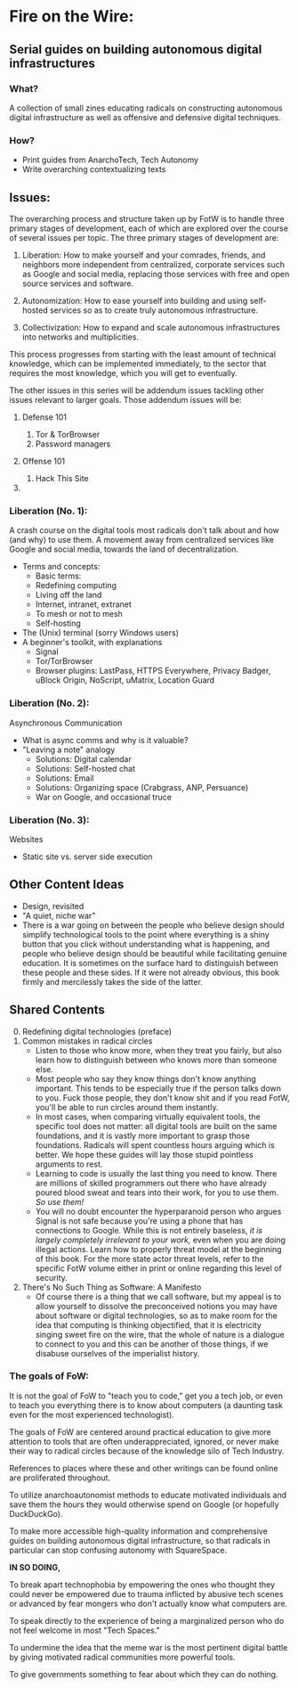 # Fire on the Wire:
## Serial guides on building autonomous digital infrastructures

### What?

A collection of small zines educating radicals on constructing autonomous digital infrastructure as well as offensive and defensive digital techniques.

### How?

* Print guides from AnarchoTech, Tech Autonomy
* Write overarching contextualizing texts

## Issues:

The overarching process and structure taken up by FotW is to handle three primary stages of development, each of which are explored over the course of several issues per topic. The three primary stages of development are:

1. Liberation:
   How to make yourself and your comrades, friends, and neighbors more independent from centralized, corporate services such as Google and social media, replacing those services with free and open source services and software.

1. Autonomization:
  How to ease yourself into building and using self-hosted services so as to create truly autonomous infrastructure.

1. Collectivization:
  How to expand and scale autonomous infrastructures into networks and multiplicities.

This process progresses from starting with the least amount of technical knowledge, which can be implemented immediately, to the sector that requires the most knowledge, which you will get to eventually.

The other issues in this series will be addendum issues tackling other issues relevant to larger goals. Those addendum issues will be:

1. Defense 101
    1. Tor & TorBrowser
    1. Password managers
   
1. Offense 101
    1. Hack This Site
1. 

### Liberation (No. 1):

A crash course on the digital tools most radicals don't talk about and how (and why) to use them. A movement away from centralized services like Google and social media, towards the land of decentralization.

- Terms and concepts:
    - Basic terms: 
    - Redefining computing
    - Living off the land
    - Internet, intranet, extranet
    - To mesh or not to mesh
    - Self-hosting
- The (Unix) terminal (sorry Windows users)
- A beginner's toolkit, with explanations
    - Signal
    - Tor/TorBrowser
    - Browser plugins: LastPass, HTTPS Everywhere, Privacy Badger, uBlock Origin, NoScript, uMatrix, Location Guard

### Liberation (No. 2):
Asynchronous Communication

- What is async comms and why is it valuable?
- "Leaving a note" analogy
    - Solutions: Digital calendar
    - Solutions: Self-hosted chat
    - Solutions: Email
    - Solutions: Organizing space (Crabgrass, ANP, Persuance)
    - War on Google, and occasional truce
 
### Liberation (No. 3):
Websites

- Static site vs. server side execution


## Other Content Ideas

- Design, revisited
- "A quiet, niche war"
- There is a war going on between the people who believe design should simplify technological tools to the point where everything is a shiny button that you click without understanding what is happening, and people who believe design should be beautiful while facilitating genuine education. It is sometimes on the surface hard to distinguish between these people and these sides. If it were not already obvious, this book firmly and mercilessly takes the side of the latter.

## Shared Contents

0. Redefining digital technologies (preface)
1. Common mistakes in radical circles
    - Listen to those who know more, when they treat you fairly, but also learn how to distinguish between who knows more than someone else.
    - Most people who say they know things don't know anything important. This tends to be especially true if the person talks down to you. Fuck those people, they don't know shit and if you read FotW, you'll be able to run circles around them instantly.
    - In most cases, when comparing virtually equivalent tools, the specific tool does not matter: all digital tools are built on the same foundations, and it is vastly more important to grasp those foundations. Radicals will spent countless hours arguing which is better. We hope these guides will lay those stupid pointless arguments to rest.
    - Learning to code is usually the last thing you need to know. There are millions of skilled programmers out there who have already poured blood sweat and tears into their work, for you to use them. *So use them!*
    - You will no doubt encounter the hyperparanoid person who argues Signal is not safe because you're using a phone that has connections to Google. While this is not entirely baseless, *it is largely completely irrelevant to your work,* even when you are doing illegal actions. Learn how to properly threat model at the beginning of this book. For the more state actor threat levels, refer to the specific FotW volume either in print or online regarding this level of security.
1. There's No Such Thing as Software: A Manifesto
    - Of course there is a thing that we call software, but my appeal is to allow yourself to dissolve the preconceived notions you may have about software or digital technologies, so as to make room for the idea that computing is thinking objectified, that it is electricity singing sweet fire on the wire, that the whole of nature is a dialogue to connect to you and this can be another of those things, if we disabuse ourselves of the imperialist history.

### The goals of FoW:

It is not the goal of FoW to "teach you to code," get you a tech job, or even to teach you everything there is to know about computers (a daunting task even for the most experienced technologist).

The goals of FoW are centered around practical education to give more attention to tools that are often underappreciated, ignored, or never make their way to radical circles because of the knowledge silo of Tech Industry.

References to places where these and other writings can be found online are proliferated throughout.

To utilize anarchoautonomist methods to educate motivated individuals and save them the hours they would otherwise spend on Google (or hopefully DuckDuckGo).

To make more accessible high-quality information and comprehensive guides on building autonomous digital infrastructure, so that radicals in particular can stop confusing autonomy with SquareSpace.

**IN SO DOING,**

To break apart technophobia by empowering the ones who thought they could never be empowered due to trauma inflicted by abusive tech scenes or advanced by fear mongers who don't actually know what computers are.

To speak directly to the experience of being a marginalized person who do not feel welcome in most "Tech Spaces."

To undermine the idea that the meme war is the most pertinent digital battle by giving motivated radical communities more powerful tools.

To give governments something to fear about which they can do nothing.
